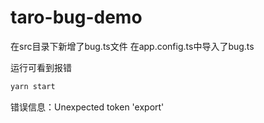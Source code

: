# taro-bug-demo

在src目录下新增了bug.ts文件
在app.config.ts中导入了bug.ts

运行可看到报错
```sh
yarn start
```

错误信息：Unexpected token 'export'


